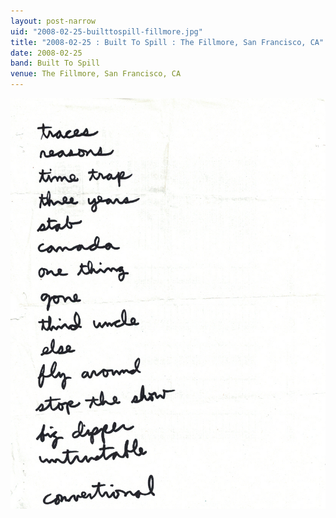 ```yaml
---
layout: post-narrow
uid: "2008-02-25-builttospill-fillmore.jpg"
title: "2008-02-25 : Built To Spill : The Fillmore, San Francisco, CA"
date: 2008-02-25
band: Built To Spill
venue: The Fillmore, San Francisco, CA
---
```


<div class="showcase">
  <img src="/img/2008/02/20080225-BuiltToSpill-Fillmore.jpg" alt="2008-02-25-builttospill-fillmore.jpg">
</div>
